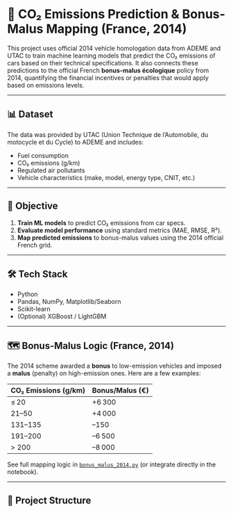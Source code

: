 # 🚗 CO₂ Emissions Prediction & Bonus-Malus Mapping (France, 2014)

This project uses official 2014 vehicle homologation data from ADEME and UTAC to train machine learning models that predict the CO₂ emissions of cars based on their technical specifications. It also connects these predictions to the official French **bonus-malus écologique** policy from 2014, quantifying the financial incentives or penalties that would apply based on emissions levels.

---

## 📊 Dataset

The data was provided by UTAC (Union Technique de l’Automobile, du motocycle et du Cycle) to ADEME and includes:

- Fuel consumption  
- CO₂ emissions (g/km)  
- Regulated air pollutants  
- Vehicle characteristics (make, model, energy type, CNIT, etc.)

---

## 🧠 Objective

1. **Train ML models** to predict CO₂ emissions from car specs.
2. **Evaluate model performance** using standard metrics (MAE, RMSE, R²).
3. **Map predicted emissions** to bonus-malus values using the 2014 official French grid.

---

## 🛠️ Tech Stack

- Python  
- Pandas, NumPy, Matplotlib/Seaborn  
- Scikit-learn  
- (Optional) XGBoost / LightGBM

---

## 🗺️ Bonus-Malus Logic (France, 2014)

The 2014 scheme awarded a **bonus** to low-emission vehicles and imposed a **malus** (penalty) on high-emission ones. Here are a few examples:

| CO₂ Emissions (g/km) | Bonus/Malus (€) |
|----------------------|------------------|
| ≤ 20                 | +6 300           |
| 21–50                | +4 000           |
| 131–135              | –150             |
| 191–200              | –6 500           |
| > 200                | –8 000           |

See full mapping logic in [`bonus_malus_2014.py`](./bonus_malus_2014.py) (or integrate directly in the notebook).

---

## 📂 Project Structure

